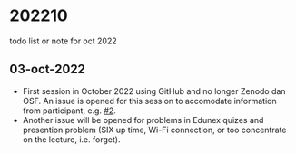 # 202210
todo list or note for oct 2022


## 03-oct-2022
+ First session in October 2022 using GitHub and no longer Zenodo dan OSF. An issue is opened for this session to accomodate information from participant, e.g. [#2](https://github.com/dudung/fi1101-04-2022-1/issues/2).
+ Another issue will be opened for problems in Edunex quizes and presention problem (SIX up time, Wi-Fi connection, or too concentrate on the lecture, i.e. forget).